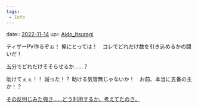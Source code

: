 ```yaml
---
tags:
 - Info
---
```


date:: [2022-11-14](Daily_Note/2022-11-14.md)
up:: [Aido_Itsuragi](Bar/Novel/Nacaria/Aido_Itsuragi.md)

ティザーPV作るぞぉ！
俺にとっては！　コレでどれだけ数を引き込めるかの闘いだ！

五分でどれだけそそらせるか……？

助けてぇぇ！！
減った！？
助ける気皆無じゃないか！　お前、本当に五番の主か！？

[その反則じみた強さ……どう利用するか、考えてたのさ。](その反則じみた強さ……どう利用するか、考えてたのさ。.md)
